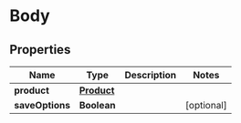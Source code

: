 
# Body

## Properties
Name | Type | Description | Notes
------------ | ------------- | ------------- | -------------
**product** | [**Product**](Product.md) |  | 
**saveOptions** | **Boolean** |  |  [optional]



